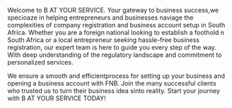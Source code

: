 Welcome to B AT YOUR SERVICE.
Your gateway to business success,we specioaze in helping entrepreneurs and businesses naviage the complexities of company registration 
and business account setup in South Africa. Whether you are a foreign national looking to establish a foothold n South Africa or a local entrepreneur 
seeking hassle-free business registration, our expert team is here to guide you every step of the way. With deep understanding of the regulatory landscape and
commitment to personalized services. 

We ensure a smooth and efficientprocess for setting up your business and opening a business account with FNB. Join the many successful clients who trusted
us to turn their business idea sinto reality. Start your journey with B AT YOUR SERVICE TODAY!
